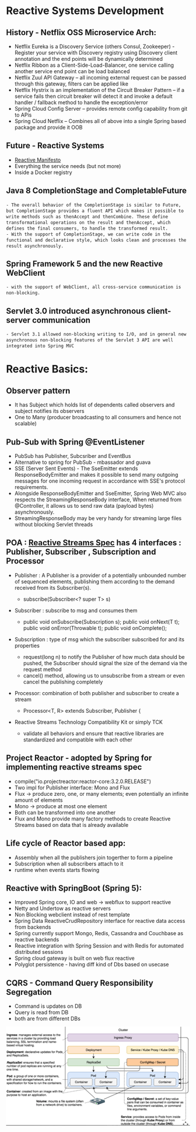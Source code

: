 # Reactive Systems Development

## History - Netflix OSS Microservice Arch:

- Netflix Eureka is a Discovery Service (others Consul, Zookeeper) - Register your service with Discovery registry using Discovery client annotation and the end points will be dynamically determined
- Netflix Ribbon as a Client-Side-Load-Balancer, one service calling another service end point can be load balanced
- Netflix Zuul API Gateway – all incoming external request can be passed through this gateway, filters can be applied like
- Netflix Hystrix is an implementation of the Circuit Breaker Pattern – if a service fails then circuit breaker will detect it and invoke a default handler / fallback method to handle the exception/error
- Spring Cloud Config Server – provides remote config capability from git to APis
- Spring Cloud Netflix – Combines all of above into a single Spring based package and provide it OOB
	 

## Future - Reactive Systems
 - [Reactive Manifesto](https://www.reactivemanifesto.org)   
 - Everything the service needs (but not more)   
 - Inside a Docker registry

## Java 8 CompletionStage and CompletableFuture 
    - The overall behavior of the CompletionStage is similar to Future, but CompletionStage provides a fluent API which makes it possible to write methods such as thenAccept and thenCombine. These define transformational operations on the result and thenAccept, which defines the final consumers, to handle the transformed result.
    - With the support of CompletionStage, we can write code in the functional and declarative style, which looks clean and processes the result asynchronously.

## Spring Framework 5 and the new Reactive WebClient
    - with the support of WebClient, all cross-service communication is non-blocking.

## Servlet 3.0 introduced asynchronous client-server communication
    - Servlet 3.1 allowed non-blocking writing to I/O, and in general new asynchronous non-blocking features of the Servlet 3 API are well integrated into Spring MVC 

# Reactive Basics:

## Observer pattern
- It has Subject which holds list of dependents called observers and subject notifies its observers
- One to Many (producer broadcasting to all consumers and hence not scalable) 

## Pub-Sub with Spring @EventListener
- PubSub has Publisher, Subcsriber and EventBus
- Alternative to spring for PubSub - mbassador and guava 
- SSE (Server Sent Events) - The SseEmitter extends ResponseBodyEmitter and makes it possible to send many outgoing messages for one incoming request in accordance with SSE's protocol requirements. 
- Alongside ResponseBodyEmitter and SseEmitter, Spring Web MVC also respects the StreamingResponseBody interface, When returned from @Controller, it allows us to send raw data (payload bytes) asynchronously. 
- StreamingResponseBody may be very handy for streaming large files without blocking Servlet threads

## POA : [Reactive Streams Spec](https://github.com/reactive-streams/reactive-streams-jvm) has 4 interfaces : Publisher, Subscriber , Subscription and Processor

- Publisher : A Publisher is a provider of a potentially unbounded number of sequenced elements, publishing them according to the demand received from its Subscriber(s).
    - subscribe(Subscriber<? super T> s)
    
- Subscriber : subscribe to msg and consumes them
    -  public void onSubscribe(Subscription s); public void onNext(T t); public void onError(Throwable t); public void onComplete();

- Subscription :  type of msg which the subscriber subscribed for and its properties
    - request(long n) to notify the Publisher of how much data should be pushed, the Subscriber should signal the size of the demand via the request method
    - cancel() method, allowing us to unsubscribe from a stream or even cancel the publishing completely

- Processor: combination of both publisher and subscriber to create a stream 
    - Processor<T, R> extends Subscriber<T>, Publisher<R> {

- Reactive Streams Technology Compatibility Kit or simply TCK
    - validate all behaviors and ensure that reactive libraries are standardized and compatible with each other
    
## Project Reactor - adopted by Spring for implementing reactive streams spec 
- compile("io.projectreactor:reactor-core:3.2.0.RELEASE")
- Two impl for Publisher interface: Mono and Flux
- Flux -> produce zero, one, or many elements; even potentially an infinite amount of elements
- Mono -> produce at most one element
- Both can be transformed into one another
- Flux and Mono provide many factory methods to create Reactive Streams based on data that is already available

## Life cycle of Reactor based app:
   - Assembly when all the publishers join togerther to form a pipeline
   - Subscription when all subscribers attach to it
   - runtime when events starts flowing
   
## Reactive with SpringBoot (Spring 5):   
   - Improved Spring core, IO and web -> webflux to support reactive
   - Netty and Undertow as reactive servers
   - Non Blocking webclient instead of rest template
   - Spring Data ReactiveCrudRepository interface for reactive data access from backends
   - Spring currently support Mongo, Redis, Cassandra and Couchbase as reactive backends
   - Reactive integration with Spring Session and with Redis for automated distributed sessions
   - Spring cloud gateway is built on web flux reactive 
   - Polyglot persistence - having diff kind of Dbs based on usecase 

## CQRS - Command Query Responsibility Segregation
   - Command is updates on DB
   - Query  is read from DB
   - both are from different DBs
    
    
![Kube Deployment](src/content/KubeDeploy.png)
    
